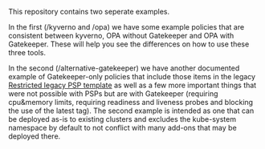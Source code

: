 This repository contains two seperate examples. 

In the first (/kyverno and /opa) we have some example policies that are consistent between kyverno, OPA without Gatekeeper and OPA with Gatekeeper. These will help you see the differences on how to use these three tools.

In the second (/alternative-gatekeeper) we have another documented example of Gatekeeper-only policies that include those items in the legacy [Restricted legacy PSP template](https://kubernetes.io/docs/concepts/security/pod-security-standards/#restricted) as well as a few more important things that were not possible with PSPs but are with Gatekeeper (requiring cpu&memory limits, requiring readiness and liveness probes and blocking the use of the latest tag). The second example is intended as one that can be deployed as-is to existing clusters and excludes the kube-system namespace by default to not conflict with many add-ons that may be deployed there.